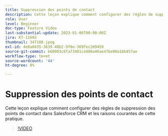 ```yaml
---
title: Suppression des points de contact
description: Cette leçon explique comment configurer des règles de suppression des points de contact dans Salesforce CRM et les raisons courantes de cette pratique.
role: User
level: Beginner
doc-type: Feature Video
last-substantial-update: 2023-01-06T00:00:00Z
jira: KT-11693
thumbnail: 347188.jpeg
exl-id: 4e8a0435-3639-48b2-9f0e-369fec269459
source-git-commit: b60003c6fa73401ca980a46ae47be00a1bb457ae
workflow-type: tm+mt
source-wordcount: '44'
ht-degree: 0%

---
```


# Suppression des points de contact

Cette leçon explique comment configurer des règles de suppression des points de contact dans Salesforce CRM et les raisons courantes de cette pratique.

>[!VIDEO](https://video.tv.adobe.com/v/347188/?quality=12&learn=on)
